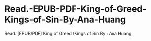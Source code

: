 # Read.-EPUB-PDF-King-of-Greed-Kings-of-Sin-By-Ana-Huang
Read. [EPUB/PDF] King of Greed (Kings of Sin By : Ana Huang

